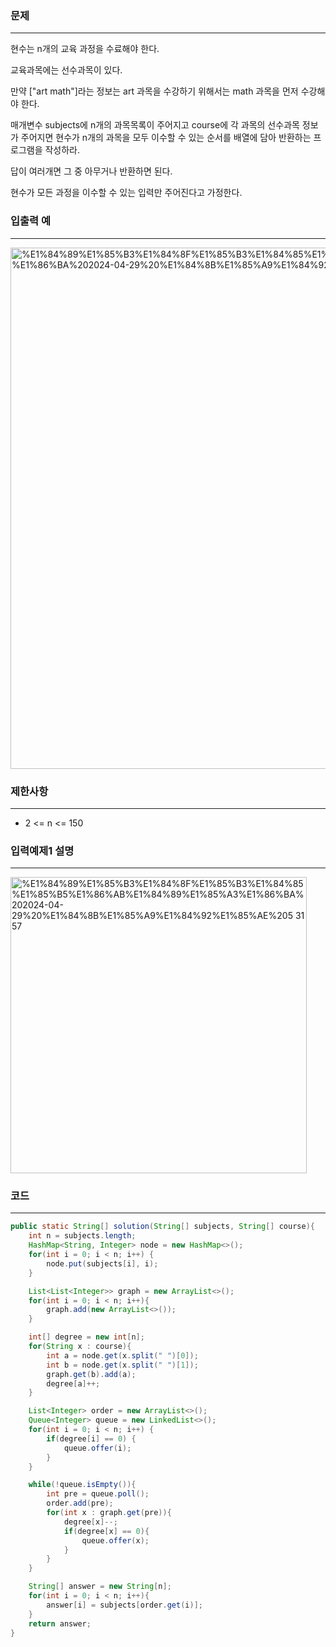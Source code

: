 ### 문제

---

현수는 n개의 교육 과정을 수료해야 한다.

교육과목에는 선수과목이 있다.

만약 ["art math"]라는 정보는 art 과목을 수강하기 위해서는 math 과목을 먼저 수강해야 한다.

매개변수 subjects에 n개의 과목목록이 주어지고 course에 각 과목의 선수과목 정보가 주어지면 현수가 n개의 과목을 모두 이수할 수 있는 순서를 배열에 담아 반환하는 프로그램을 작성하라.

답이 여러개면 그 중 아무거나 반환하면 된다.

현수가 모든 과정을 이수할 수 있는 입력만 주어진다고 가정한다.

### 입출력 예

---

<img width="834" alt="%E1%84%89%E1%85%B3%E1%84%8F%E1%85%B3%E1%84%85%E1%85%B5%E1%86%AB%E1%84%89%E1%85%A3%E1%86%BA%202024-04-29%20%E1%84%8B%E1%85%A9%E1%84%92%E1%85%AE%205 30 21" src="https://github.com/runtime-zer0/goorrrng/assets/147473025/b90a4fcf-af06-4505-b1c1-7fe976192d4a">

### 제한사항

---

- 2 <= n <= 150

### 입력예제1 설명

---

<img width="474" alt="%E1%84%89%E1%85%B3%E1%84%8F%E1%85%B3%E1%84%85%E1%85%B5%E1%86%AB%E1%84%89%E1%85%A3%E1%86%BA%202024-04-29%20%E1%84%8B%E1%85%A9%E1%84%92%E1%85%AE%205 31 57" src="https://github.com/runtime-zer0/goorrrng/assets/147473025/9075dc0a-f070-43a9-9ce7-eb33cb5acdd1">


### 코드

---

```java
public static String[] solution(String[] subjects, String[] course){
    int n = subjects.length;
    HashMap<String, Integer> node = new HashMap<>();
    for(int i = 0; i < n; i++) {
        node.put(subjects[i], i);
    }

    List<List<Integer>> graph = new ArrayList<>();
    for(int i = 0; i < n; i++){
        graph.add(new ArrayList<>());
    }

    int[] degree = new int[n];
    for(String x : course){
        int a = node.get(x.split(" ")[0]);
        int b = node.get(x.split(" ")[1]);
        graph.get(b).add(a);
        degree[a]++;
    }

    List<Integer> order = new ArrayList<>();
    Queue<Integer> queue = new LinkedList<>();
    for(int i = 0; i < n; i++) {
        if(degree[i] == 0) {
            queue.offer(i);
        }
    }

    while(!queue.isEmpty()){
        int pre = queue.poll();
        order.add(pre);
        for(int x : graph.get(pre)){
            degree[x]--;
            if(degree[x] == 0){
                queue.offer(x);
            }
        }
    }

    String[] answer = new String[n];
    for(int i = 0; i < n; i++){
        answer[i] = subjects[order.get(i)];
    }
    return answer;
}
```